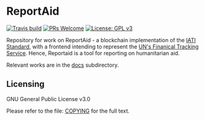 # ReportAid

[![Travis build](	https://img.shields.io/travis/glowkeeper/ReportAid.svg?style=flat-square)](https://travis-ci.org/glowkeeper/ReportAid)
[![PRs Welcome](https://img.shields.io/badge/PRs-welcome-brightgreen.svg?style=flat-square)](/docs/prs.md)
[![License: GPL v3](https://img.shields.io/badge/License-GPL%20v3-blue.svg)](/docs/COPYING.txt)

Repository for work on ReportAid - a blockchain implementation of the [IATI Standard](https://iatistandard.org/en/), with a frontend intending to represent the [UN's Finanical Tracking Service](https://fts.unocha.org). Hence, Reportaid is a tool for reporting on humanitarian aid.

Relevant works are in the [docs](/docs) subdirectory.

## Licensing

GNU General Public License v3.0

Please refer to the file: [COPYING](/docs/COPYING.txt) for the full text.
